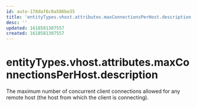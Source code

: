 ```yaml
---
id: auto-178daf6c0a586be35
title: 'entityTypes.vhost.attributes.maxConnectionsPerHost.description'
desc: ''
updated: 1618581307557
created: 1618581307557
---
```

# entityTypes.vhost.attributes.maxConnectionsPerHost.description

The maximum number of concurrent client connections allowed for any remote host (the host from which the client is connecting).